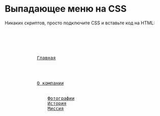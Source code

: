 # Выпадающее меню на CSS

Никаких скриптов, просто подключите CSS и вставьте код на HTML:
<pre>
<div class="menu_pull_down_container">
    <div class="menu_pull_down_table">
        <div class="menu_pull_down_item">
            <a href="#" class="menu_pull_down_text">Главная</a>
        </div>
        <div class="menu_pull_down_item">
            <a href="#" class="menu_pull_down_text">О компании</a>
            <div class="menu_pull_down_list">
                <a href="#" class="menu_pull_down_list_item">Фотографии</a>
                <a href="#" class="menu_pull_down_list_item">История</a>
                <a href="#" class="menu_pull_down_list_item">Миссия</a>
            </div>
        </div>
    </div>
</div>
</pre>